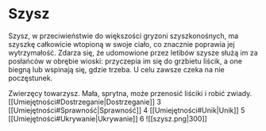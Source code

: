# Szysz
Szysz, w przeciwieństwie do większości gryzoni szyszkonośnych, ma szyszkę całkowicie wtopioną
w swoje ciało, co znacznie poprawia jej wytrzymałość. Zdarza się, że udomowione przez letibów
szysze służą im za posłańców w obrębie wioski: przyczepia im się do grzbietu liścik, a one biegną
lub wspinają się, gdzie trzeba. U celu zawsze czeka na nie poczęstunek.

Zwierzęcy towarzysz. Mała, sprytna, może przenosić liściki i robić zwiady. 
[[Umiejętności#Dostrzeganie|Dostrzeganie]] 3
[[Umiejętności#Sprawność|Sprawność]] 4
[[Umiejętności#Unik|Unik]] 5
[[Umiejętności#Ukrywanie|Ukrywanie]] 6
![[szysz.png|300]]